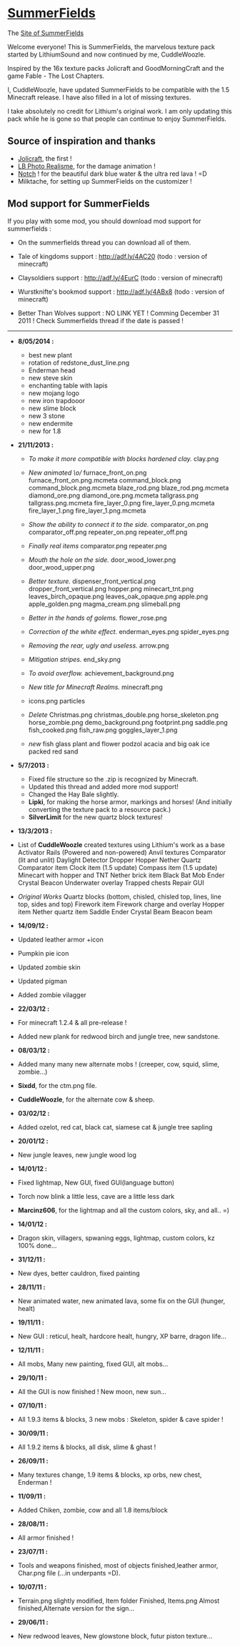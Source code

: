 [SummerFields][4]
=================

The [Site of SummerFields][4]

Welcome everyone! This is SummerFields, the marvelous texture pack
started by LithiumSound and now continued by me, CuddleWoozle.

Inspired by the 16x texture packs Jolicraft and GoodMorningCraft
and the game Fable - The Lost Chapters. 

I, CuddleWoozle, have updated SummerFields to be compatible with the 1.5 Minecraft release.  I have also filled in a lot of missing textures.

I take absolutely no credit for Lithium's original work.  I am only updating this pack while he is gone so that people can continue to enjoy SummerFields.

Source of inspiration and thanks
--------------------------------

* [Jolicraft][1], the first !
* [LB Photo Realisme][2], for the damage animation !
* [Notch][3] ! for the beautiful dark blue water & the ultra red lava ! =D
* Milktache, for setting up SummerFields on the customizer !

Mod support for SummerFields
----------------------------

If you play with some mod, you should download mod support for summerfields :
 - On the summerfields thread you can download all of them.

 - Tale of kingdoms support :
	http://adf.ly/4AC20 (todo : version of minecraft)

 - Claysoldiers support :
	http://adf.ly/4EurC (todo : version of minecraft)

 - Wurstknifte's bookmod support :
	http://adf.ly/4ABx8 (todo : version of minecraft)

 - Better Than Wolves support :
	NO LINK YET !
	Comming December 31 2011 ! 
	Check Summerfields thread if the date is passed !
    
----------------

 - **8/05/2014 :**
    - best new plant
    - rotation of redstone_dust_line.png
    - Enderman head
    - new steve skin
    - enchanting table with lapis
    - new mojang logo
    - new iron trapdooor
    - new slime block
    - new 3 stone
    - new endermite
    - new for 1.8

 - **21/11/2013 :**
   - *To make it more compatible with blocks hardened clay.*
    clay.png
    
   - *New animated \o/*
    furnace_front_on.png
    furnace_front_on.png.mcmeta
    command_block.png
    command_block.png.mcmeta
    blaze_rod.png
    blaze_rod.png.mcmeta
    diamond_ore.png
    diamond_ore.png.mcmeta
    tallgrass.png
    tallgrass.png.mcmeta
    fire_layer_0.png
    fire_layer_0.png.mcmeta
    fire_layer_1.png
    fire_layer_1.png.mcmeta
  
   - *Show the ability to connect it to the side.*
    comparator_on.png
    comparator_off.png
    repeater_on.png
    repeater_off.png
  
   - *Finally real items*
    comparator.png
    repeater.png
  
   - *Mouth the hole on the side.*
    door_wood_lower.png
    door_wood_upper.png
  
   - *Better texture.*
    dispenser_front_vertical.png
    dropper_front_vertical.png
    hopper.png
    minecart_tnt.png
    leaves_birch_opaque.png
    leaves_oak_opaque.png
    apple.png
    apple_golden.png
    magma_cream.png
    slimeball.png
  
   - *Better in the hands of golems.*
    flower_rose.png
  
   - *Correction of the white effect.*
    enderman_eyes.png
    spider_eyes.png
  
   - *Removing the rear, ugly and useless.*
    arrow.png
  
   - *Mitigation stripes.*
    end_sky.png
  
   - *To avoid overflow.*
    achievement_background.png

   - *New title for Minecraft Realms.*
    minecraft.png
  
   - icons.png
    particles
  
   - *Delete*
    Christmas.png
    christmas_double.png
    horse_skeleton.png
    horse_zombie.png
    demo_background.png
    footprint.png
    saddle.png
    fish_cooked.png
    fish_raw.png
    goggles_layer_1.png
  
   - *new*
    fish
    glass
    plant and flower
    podzol
    acacia and big oak
    ice packed
    red sand
  
 - **5/7/2013 :**
   - Fixed file structure so the .zip is recognized by Minecraft.
   - Updated this thread and added more mod support!
   - Changed the Hay Bale slightly.
   - **Lipki**, for making the horse armor, markings and horses!  (And initially converting the texture pack to a resource pack.)
   - **SilverLimit** for the new quartz block textures!

 - **13/3/2013 :**
  - List of **CuddleWoozle** created textures using Lithium's work as a base
   Activator Rails (Powered and non-powered)
   Anvil textures
   Comparator (lit and unlit)
   Daylight Detector
   Dropper
   Hopper
   Nether Quartz
   Comparator item
   Clock item (1.5 update)
   Compass item (1.5 update)
   Minecart with hopper and TNT
   Nether brick item
   Black Bat Mob
   Ender Crystal
   Beacon
   Underwater overlay
   Trapped chests
   Repair GUI
  - *Original Works*
    Quartz blocks (bottom, chisled, chisled top, lines, line top, sides and top)
    Firework item
    Firework charge and overlay
    Hopper item
    Nether quartz item
    Saddle
    Ender Crystal Beam
    Beacon beam

 - **14/09/12 :**
  - Updated leather armor +icon
  - Pumpkin pie icon
  - Updated zombie skin
  - Updated pigman
  - Added zombie vilagger

 - **22/03/12 :**
  - For minecraft 1.2.4 & all pre-release !
  - Added new plank for redwood birch and jungle tree, new sandstone.

 - **08/03/12 :**
  - Added many many new alternate mobs !
  (creeper, cow, squid, slime, zombie...)
  - **Sixdd**, for the ctm.png file.
  - **CuddleWoozle**, for the alternate cow & sheep.

 - **03/02/12 :**
  - Added ozelot, red cat, black cat, siamese cat & jungle tree sapling

 - **20/01/12 :**
  - New jungle leaves, new jungle wood log

 - **14/01/12 :**
  - Fixed lightmap, New GUI, fixed GUI(language button)
  - Torch now blink a little less, cave are a little less dark
  - **Marcinz606**, for the lightmap and all the custom colors, sky, and all.. =)

 - **14/01/12 :**
  - Dragon skin, villagers, spwaning eggs, lightmap, custom colors, kz 100% done...

 - **31/12/11 :**
  - New dyes, better cauldron, fixed painting

 - **28/11/11 :**
  - New animated water, new animated lava, some fix on the GUI (hunger, healt)

 - **19/11/11 :**
  - New GUI : reticul, healt, hardcore healt, hungry, XP barre, dragon life...

 - **12/11/11 :**
  - All mobs, Many new painting, fixed GUI, alt mobs...

 - **29/10/11 :**
  - All the GUI is now finished ! New moon, new sun...

 - **07/10/11 :**
  - All 1.9.3 items & blocks, 3 new mobs : Skeleton, spider & cave spider !

 - **30/09/11 :**
  - All 1.9.2 items & blocks, all disk, slime & ghast !

 - **26/09/11 :**
  - Many textures change, 1.9 items & blocks, xp orbs, new chest, Enderman !

 - **11/09/11 :**
  - Added Chiken, zombie, cow and all 1.8 items/block

 - **28/08/11 :**
  - All armor finished !

 - **23/07/11 :**
  - Tools and weapons finished, most of objects finished,leather armor, Char.png file (...in underpants =D).

 - **10/07/11 :**
  - Terrain.png slightly modified, Item folder Finished, Items.png Almost finished,Alternate version for the sign...

 - **29/06/11 :**
  - New redwood leaves, New glowstone block, futur piston texture...


  [1]: http://www.jolicraft.com/
  [2]: http://www.minecraftforum.net/viewtopic.php?t=136785
  [3]: http://www.minecraft.net
  [4]: http://cuddlewoozle.github.io/SummerFields/
